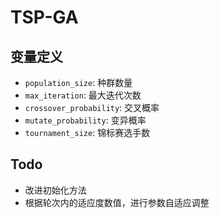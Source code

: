 # TSP-GA

## 变量定义

+ `population_size`: 种群数量
+ `max_iteration`: 最大迭代次数
+ `crossover_probability`: 交叉概率
+ `mutate_probability`: 变异概率
+ `tournament_size`: 锦标赛选手数

## Todo

+ 改进初始化方法
+ 根据轮次内的适应度数值，进行参数自适应调整
